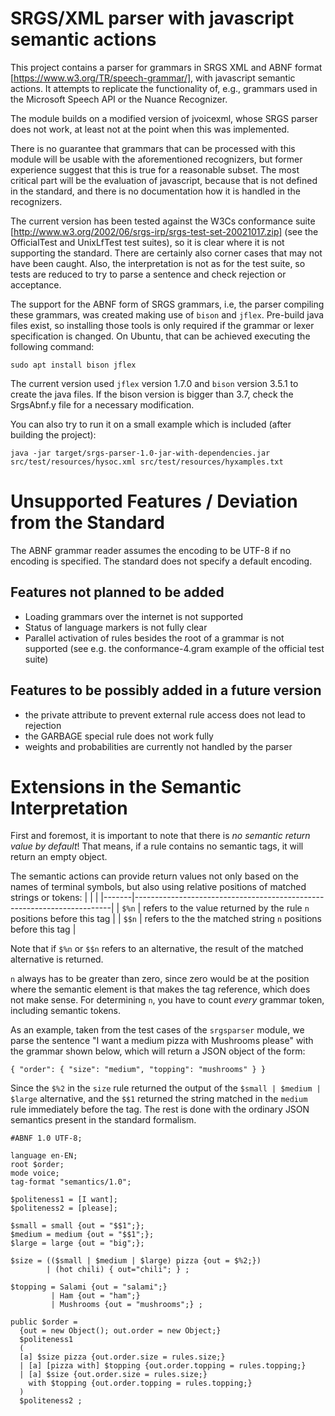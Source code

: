 # SRGS/XML parser with javascript semantic actions

This project contains a parser for grammars in SRGS XML and ABNF format [https://www.w3.org/TR/speech-grammar/], with javascript semantic actions. It attempts to replicate the functionality of, e.g., grammars used in the Microsoft Speech API or the Nuance Recognizer.

The module builds on a modified version of jvoicexml, whose SRGS parser does not work, at least not at the point when this was implemented.

There is no guarantee that grammars that can be processed with this module will be usable with the aforementioned recognizers, but former experience suggest that this is true for a reasonable subset. The most critical part will be the evaluation of javascript, because that is not defined in the standard, and there is no documentation how it is handled in the recognizers.

The current version has been tested against the W3Cs conformance suite [http://www.w3.org/2002/06/srgs-irp/srgs-test-set-20021017.zip] (see the OfficialTest and UnixLfTest test suites), so it is clear where it is not supporting the standard. There are certainly also corner cases that may not have been caught. Also, the interpretation is not as for the test suite, so tests are reduced to try to parse a sentence and check rejection or acceptance.

The support for the ABNF form of SRGS grammars, i.e, the parser compiling these grammars, was created making use of `bison` and `jflex`. Pre-build java files exist, so installing those tools is only required if the grammar or lexer specification is changed. On Ubuntu, that can be achieved executing the following command:

```
sudo apt install bison jflex
```

The current version used `jflex` version 1.7.0 and `bison` version 3.5.1 to create the java files. If the bison version is bigger than 3.7, check the SrgsAbnf.y file for a necessary modification.

You can also try to run it on a small example which is included (after building the project):

```
java -jar target/srgs-parser-1.0-jar-with-dependencies.jar src/test/resources/hysoc.xml src/test/resources/hyxamples.txt
```

# Unsupported Features / Deviation from the Standard

The ABNF grammar reader assumes the encoding to be UTF-8 if no encoding is specified. The standard does not specify a default encoding.

## Features not planned to be added
- Loading grammars over the internet is not supported
- Status of language markers is not fully clear
- Parallel activation of rules besides the root of a grammar is not supported
  (see e.g. the conformance-4.gram example of the official test suite)

## Features to be possibly added in a future version
- the private attribute to prevent external rule access does not lead to rejection
- the GARBAGE special rule does not work fully
- weights and probabilities are currently not handled by the parser

# Extensions in the Semantic Interpretation

First and foremost, it is important to note that there is *no semantic return value by default*! That means, if a rule contains no semantic tags, it will return an empty object.

The semantic actions can provide return values not only based on the names of terminal symbols, but also using relative positions of matched strings or tokens:
|       |                                                                        |
|-------|------------------------------------------------------------------------|
| `$%n` | refers to the value returned by the rule `n` positions before this tag |
| `$$n` | refers to the the matched string `n` positions before this tag         |


Note that if `$%n` or `$$n` refers to an alternative, the result of the matched alternative is returned.

`n` always has to be greater than zero, since zero would be at the position where the semantic element is that makes the tag reference, which does not make sense. For determining `n`, you have to count *every* grammar token, including semantic tokens.

As an example, taken from the test cases of the `srgsparser` module, we parse the sentence "I want a medium pizza with Mushrooms please" with the grammar shown below, which will return a JSON object of the form:

`{ "order": { "size": "medium", "topping": "mushrooms" } }`

Since the `$%2` in the `size` rule returned the output of the `$small | $medium | $large` alternative, and the `$$1` returned the string matched in the `medium` rule immediately before the tag. The rest is done with the ordinary JSON semantics present in the standard formalism.

```
#ABNF 1.0 UTF-8;

language en-EN;
root $order;
mode voice;
tag-format "semantics/1.0";

$politeness1 = [I want];
$politeness2 = [please];

$small = small {out = "$$1";};
$medium = medium {out = "$$1";};
$large = large {out = "big";};

$size = (($small | $medium | $large) pizza {out = $%2;})
        | (hot chili) { out="chili"; } ;

$topping = Salami {out = "salami";}
         | Ham {out = "ham";}
         | Mushrooms {out = "mushrooms";} ;

public $order =
  {out = new Object(); out.order = new Object;}
  $politeness1
  (
  [a] $size pizza {out.order.size = rules.size;}
  | [a] [pizza with] $topping {out.order.topping = rules.topping;}
  | [a] $size {out.order.size = rules.size;}
    with $topping {out.order.topping = rules.topping;}
  )
  $politeness2 ;
```
